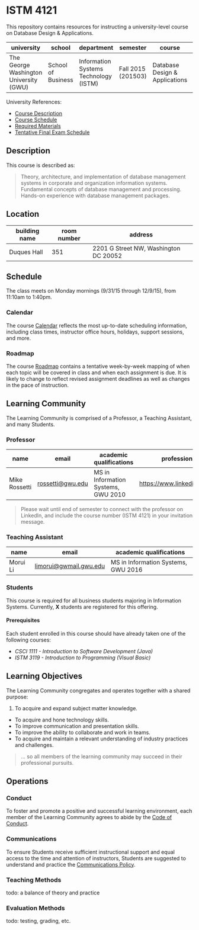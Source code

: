 # ISTM 4121

This repository contains resources for instructing a university-level course on Database Design & Applications.

university | school | department | semester | course | section | credits
--- | --- | --- | --- | --- | --- | ---
The George Washington University (GWU) | School of Business | Information Systems Technology (ISTM) | Fall 2015 (201503)| Database Design & Applications | Wednesday Evenings (10) | 3

University References:

 + [Course Description ](http://my.gwu.edu/mod/pws/courses.cfm?campId=1&termId=201503&subjId=ISTM)
 + [Course Schedule](http://my.gwu.edu/mod/pws/courses.cfm?campId=1&termId=201503&subjId=ISTM)
 + [Required Materials](http://www.bkstr.com/webapp/wcs/stores/servlet/booklookServlet?bookstore_id-1=122&term_id-1=201503&div-1=&dept-1=ISTM&course-1=4121&section-1=10)
 + [Tentative Final Exam Schedule](https://registrar.gwu.edu/sites/registrar.gwu.edu/files/downloads/Fall2015TentativeExams.pdf)

## Description

This course is described as:

> Theory, architecture, and implementation of database management systems in corporate and organization information systems. Fundamental concepts of database management and processing. Hands-on experience with database management packages.

## Location

building name | room number | address
--- | --- | ---
Duques Hall |  351 | 2201 G Street NW, Washington DC 20052

## Schedule

The class meets on Monday mornings (9/31/15 through 12/9/15), from 11:10am to 1:40pm.

### Calendar

The course [Calendar](CALENDAR.md) reflects the most up-to-date scheduling information, including class times, instructor office hours, holidays, support sessions, and more.

### Roadmap

The course [Roadmap](ROADMAP.md) contains a tentative week-by-week mapping of when each topic will be covered in class and when each assignment is due. It is likely to change to reflect revised assignment deadlines as well as changes in the pace of instruction.

## Learning Community

The Learning Community is comprised of a Professor, a Teaching Assistant, and many Students.

### Professor

name | email | academic qualifications | professional experience
--- | --- | --- | ---
Mike Rossetti | [rossetti@gwu.edu](mailto:rossetti@gwu.edu) | MS in Information Systems, GWU 2010 | https://www.linkedin.com/in/mikerossetti

> Please wait until end of semester to connect with the professor on LinkedIn, and include the course number (ISTM 4121) in your invitation message.

### Teaching Assistant

name | email | academic qualifications
--- | --- | ---
Morui Li | [limorui@gwmail.gwu.edu](mailto:limorui@gwmail.gwu.edu) | MS in Information Systems, GWU 2016

### Students

This course is required for all business students majoring in Information Systems. Currently,
**X** students are registered for this offering.

#### Prerequisites

Each student enrolled in this course should have already taken one of the following courses:

 + *CSCI 1111 - Introduction to Software Development (Java)*
 + *ISTM 3119 - Introduction to Programming (Visual Basic)*

## Learning Objectives

The Learning Community congregates and operates together with a shared purpose:

 1. To acquire and expand subject matter knowledge.
 * To acquire and hone technology skills.
 * To improve communication and presentation skills.
 * To improve the ability to collaborate and work in teams.
 * To acquire and maintain a relevant understanding of industry practices and challenges.

> ... so all members of the learning community may succeed in their professional pursuits.

## Operations

### Conduct

To foster and promote a positive and successful learning environment, each member of the Learning Community agrees to abide by the [Code of Conduct](CONDUCT.md).

### Communications

To ensure Students receive sufficient instructional support and equal access to the time and attention of instructors, Students are suggested to understand and practice the [Communications Policy](COMMUNICATIONS.md).

### Teaching Methods

todo: a balance of theory and practice

### Evaluation Methods

todo: testing, grading, etc.
